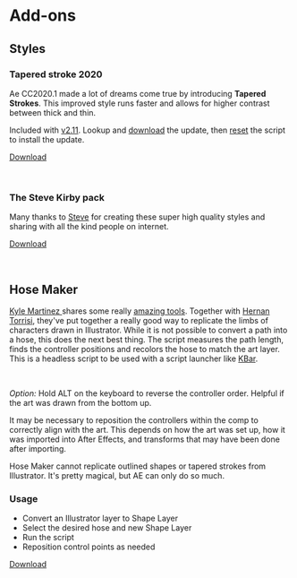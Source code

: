 # Add-ons

## Styles
### Tapered stroke 2020
<Screenshot 
    url="/rubberhose2/addons-taper2020.gif" 
    alt="RH2 styles - Tapered hose 2020"
    width="350px" 
    left />

Ae CC2020.1 made a lot of dreams come true by introducing **Tapered Strokes**. This improved style runs faster and allows for higher contrast between thick and thin.

Included with [v2.11](changelog.html#_2-11). Lookup and [download](http://license.battleaxe.co) the update, then [reset](manage.html#reset-everything) the script to install the update. 

<a href="./download/TaperedStroke-2020.zip" class="nav-link action-button">Download</a>

<br />

### The Steve Kirby pack

<Screenshot 
    url="/rubberhose2/addons-kirby.gif" 
    alt="RH2 styles - Steve Kirby"
    width="350px" 
    right />

Many thanks to [Steve](https://stevekirby.co.uk/) for creating these super high quality styles and sharing with all the kind people on internet.

<a href="./download/SteveKirby_RH2_Styles.zip" class="nav-link action-button">Download</a>

<br />

## Hose Maker
<Screenshot 
    url="/rubberhose2/addons-hosemaker.gif" 
    alt="RH2 Hose maker"
    width="480px" 
    left />

[Kyle Martinez ](https://twitter.com/kyletmartinez) shares some really [amazing tools](https://gumroad.com/kyletmartinez). Together with [Hernan Torrisi](https://twitter.com/airnanan), they've put together a really good way to replicate the limbs of characters drawn in Illustrator. While it is not possible to convert a path into a hose, this does the next best thing. The script measures the path length, finds the controller positions and recolors the hose to match the art layer. This is a headless script to be used with a script launcher like [KBar](https://aescripts.com/kbar/).

<br />

*Option:* Hold ALT on the keyboard to reverse the controller order. Helpful if the art was drawn from the bottom up. 

It may be necessary to reposition the controllers within the comp to correctly align with the art. This depends on how the art was set up, how it was imported into After Effects, and transforms that may have been done after importing.

Hose Maker cannot replicate outlined shapes or tapered strokes from Illustrator. It's pretty magical, but AE can only do so much.

### Usage
- Convert an Illustrator layer to Shape Layer
- Select the desired hose and new Shape Layer
- Run the script
- Reposition control points as needed

<a href="./download/HoseMaker_1.0.zip" class="nav-link action-button">Download</a>